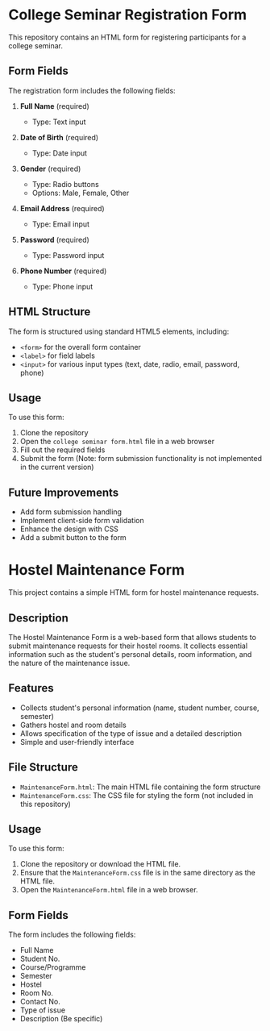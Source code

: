 # College Seminar Registration Form

This repository contains an HTML form for registering participants for a college seminar.

## Form Fields

The registration form includes the following fields:

1. **Full Name** (required)
   - Type: Text input

2. **Date of Birth** (required)
   - Type: Date input

3. **Gender** (required)
   - Type: Radio buttons
   - Options: Male, Female, Other

4. **Email Address** (required)
   - Type: Email input

5. **Password** (required)
   - Type: Password input

6. **Phone Number** (required)
   - Type: Phone input

## HTML Structure

The form is structured using standard HTML5 elements, including:

- `<form>` for the overall form container
- `<label>` for field labels
- `<input>` for various input types (text, date, radio, email, password, phone)

## Usage

To use this form:

1. Clone the repository
2. Open the `college seminar form.html` file in a web browser
3. Fill out the required fields
4. Submit the form (Note: form submission functionality is not implemented in the current version)

## Future Improvements

- Add form submission handling
- Implement client-side form validation
- Enhance the design with CSS
- Add a submit button to the form






# Hostel Maintenance Form

This project contains a simple HTML form for hostel maintenance requests.

## Description

The Hostel Maintenance Form is a web-based form that allows students to submit maintenance requests for their hostel rooms. It collects essential information such as the student's personal details, room information, and the nature of the maintenance issue.

## Features

- Collects student's personal information (name, student number, course, semester)
- Gathers hostel and room details
- Allows specification of the type of issue and a detailed description
- Simple and user-friendly interface

## File Structure

- `MaintenanceForm.html`: The main HTML file containing the form structure
- `MaintenanceForm.css`: The CSS file for styling the form (not included in this repository)

## Usage

To use this form:

1. Clone the repository or download the HTML file.
2. Ensure that the `MaintenanceForm.css` file is in the same directory as the HTML file.
3. Open the `MaintenanceForm.html` file in a web browser.

## Form Fields

The form includes the following fields:

- Full Name
- Student No.
- Course/Programme
- Semester
- Hostel
- Room No.
- Contact No.
- Type of issue
- Description (Be specific)
